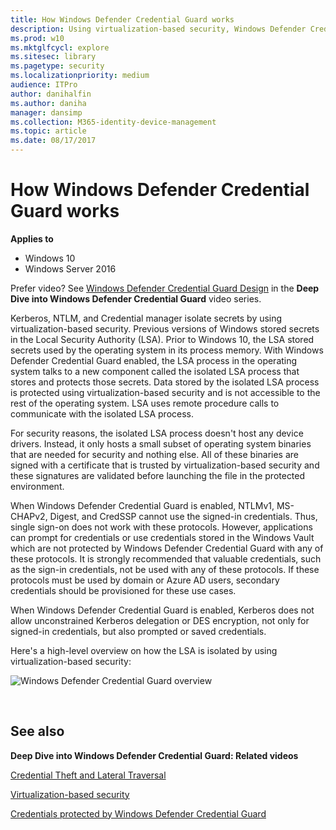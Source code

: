 ```yaml
---
title: How Windows Defender Credential Guard works
description: Using virtualization-based security, Windows Defender Credential Guard features a new component called the isolated LSA process, which stores and protects secrets, isolating them from the rest of the operating system, so that only privileged system software can access them. 
ms.prod: w10
ms.mktglfcycl: explore
ms.sitesec: library
ms.pagetype: security
ms.localizationpriority: medium
audience: ITPro
author: danihalfin
ms.author: daniha
manager: dansimp
ms.collection: M365-identity-device-management
ms.topic: article
ms.date: 08/17/2017
---
```


# How Windows Defender Credential Guard works

**Applies to**  
- Windows 10  
- Windows Server 2016  


Prefer video? See [Windows Defender Credential Guard Design](https://mva.microsoft.com/en-us/training-courses/deep-dive-into-credential-guard-16651?l=mD3geLJyC_8304300474) in the **Deep Dive into Windows Defender Credential Guard** video series.

Kerberos, NTLM, and Credential manager isolate secrets by using virtualization-based security. Previous versions of Windows stored secrets in the Local Security Authority (LSA). Prior to Windows 10, the LSA stored secrets used by the operating system in its process memory. With Windows Defender Credential Guard enabled, the LSA process in the operating system talks to a new component called the isolated LSA process that stores and protects those secrets. Data stored by the isolated LSA process is protected using virtualization-based security and is not accessible to the rest of the operating system. LSA uses remote procedure calls to communicate with the isolated LSA process.

For security reasons, the isolated LSA process doesn't host any device drivers. Instead, it only hosts a small subset of operating system binaries that are needed for security and nothing else. All of these binaries are signed with a certificate that is trusted by virtualization-based security and these signatures are validated before launching the file in the protected environment.

When Windows Defender Credential Guard is enabled, NTLMv1, MS-CHAPv2, Digest, and CredSSP cannot use the signed-in credentials. Thus, single sign-on does not work with these protocols. However, applications can prompt for credentials or use credentials stored in the Windows Vault which are not protected by Windows Defender Credential Guard with any of these protocols. It is strongly recommended that valuable credentials, such as the sign-in credentials, not be used with any of these protocols. If these protocols must be used by domain or Azure AD users, secondary credentials should be provisioned for these use cases.

When Windows Defender Credential Guard is enabled, Kerberos does not allow unconstrained Kerberos delegation or DES encryption, not only for signed-in credentials, but also prompted or saved credentials.

Here's a high-level overview on how the LSA is isolated by using virtualization-based security:

![Windows Defender Credential Guard overview](images/credguard.png)  

<br>

## See also

**Deep Dive into Windows Defender Credential Guard: Related videos**

[Credential Theft and Lateral Traversal](https://mva.microsoft.com/en-us/training-courses/deep-dive-into-credential-guard-16651?l=cfGBPlIyC_9404300474)

[Virtualization-based security](https://mva.microsoft.com/en-us/training-courses/deep-dive-into-credential-guard-16651?l=1CoELLJyC_6704300474)

[Credentials protected by Windows Defender Credential Guard](https://mva.microsoft.com/en-us/training-courses/deep-dive-into-credential-guard-16651?l=pdc37LJyC_1204300474)